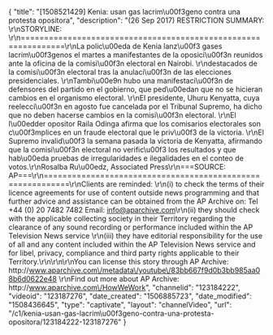 {
    "title": "[1508521429] Kenia: usan gas lacrim\u00f3geno contra una protesta opositora",
    "description": "(26 Sep 2017) RESTRICTION SUMMARY: \r\nSTORYLINE: \r\n===============================================================\r\nLa polic\u00eda de Kenia lanz\u00f3 gases lacrim\u00f3genos el martes a manifestantes de la oposici\u00f3n reunidos ante la oficina de la comisi\u00f3n electoral en Nairobi. \r\ndestacados de la comisi\u00f3n electoral tras la anulaci\u00f3n de las elecciones presidenciales. \r\nTambi\u00e9n hubo una manifestaci\u00f3n de defensores del partido en el gobierno, que ped\u00edan que no se hicieran cambios en el organismo electoral. \r\nEl presidente, Uhuru Kenyatta, cuya reelecci\u00f3n en agosto fue cancelada por el Tribunal Supremo, ha dicho que no deben hacerse cambios en la comisi\u00f3n electoral. \r\nEl l\u00edder opositor Raila Odinga afirma que los comisarios electorales son c\u00f3mplices en un fraude electoral que le priv\u00f3 de la victoria. \r\nEl Supremo invalid\u00f3 la semana pasada la victoria de Kenyatta, afirmando que la comisi\u00f3n electoral no verific\u00f3 los resultados y que hab\u00eda pruebas de irregularidades e ilegalidades en el conteo de votos.\r\nRosalba Ru\u00edz, Associated Press\r\n===SOURCE: AP===\r\n===========================================================\r\nClients are reminded: \r\n(i) to check the terms of their licence agreements for use of content outside news programming and that further advice and assistance can be obtained from the AP Archive on: Tel +44 (0) 20 7482 7482 Email: info@aparchive.com\r\n(ii) they should check with the applicable collecting society in their Territory regarding the clearance of any sound recording or performance included within the AP Television News service \r\n(iii) they have editorial responsibility for the use of all and any content included within the AP Television News service and for libel, privacy, compliance and third party rights applicable to their Territory.\r\n\r\n\r\nYou can license this story through AP Archive: http:\/\/www.aparchive.com\/metadata\/youtube\/83bb667f9d0b3bb985aa08b6d0622e48 \r\nFind out more about AP Archive: http:\/\/www.aparchive.com\/HowWeWork",
    "channelid": "123184222",
    "videoid": "123187276",
    "date_created": "1506885723",
    "date_modified": "1508436645",
    "type": "captivate",
    "layout": "channelVideo",
    "url": "\/c1\/kenia-usan-gas-lacrim\u00f3geno-contra-una-protesta-opositora\/123184222-123187276"
}
